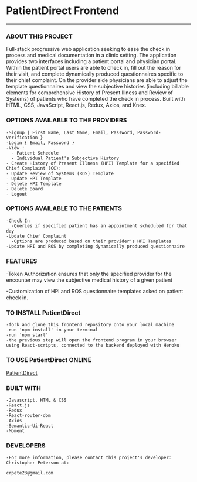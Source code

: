 # PatientDirect Frontend
------------------------------

### ABOUT THIS PROJECT

Full-stack progressive web application seeking to ease the check in process and medical documentation in a clinic setting. The application provides two interfaces including a patient portal and physician portal. Within the patient portal users are able to check in, fill out the reason for their visit, and complete dynamically produced questionnaires specific to their chief complaint. On the provider side physicians are able to adjust the template questionnaires and view the subjective histories (including billable elements for comprehensive History of Present Illness and Review of Systems) of patients who have completed the check in process. Built with HTML, CSS, JavaScript, React.js, Redux, Axios, and Knex.

### OPTIONS AVAILABLE TO THE PROVIDERS

    -Signup { First Name, Last Name, Email, Password, Password-Verification }
    -Login { Email, Password }
    -View :
      - Patient Schedule
      - Individual Patient's Subjective History
    - Create History of Present Illness (HPI) Template for a specified Chief Complaint (CC):
    - Update Review of Systems (ROS) Template
    - Update HPI Template
    - Delete HPI Template
    - Delete Board
    - Logout  

### OPTIONS AVAILABLE TO THE PATIENTS

    -Check In
      -Queries if specified patient has an appointment scheduled for that day
    -Update Chief Complaint
      -Options are produced based on their provider's HPI Templates
    -Update HPI and ROS by completing dynamically produced questionnaire


### FEATURES

-Token Authorization ensures that only the specified provider for the encounter may view the subjective medical history of a given patient

-Customization of HPI and ROS questionnaire templates asked on patient check in.


### TO INSTALL PatientDirect

    -fork and clone this frontend repository onto your local machine
    -run 'npm install' in your terminal
    -run 'npm start'
    -the previous step will open the frontend program in your browser using React-scripts, connected to the backend deployed with Heroku


### TO USE PatientDirect ONLINE

<a href="https://patient-direct.herokuapp.com/">PatientDirect</a>

### BUILT WITH

    -Javascript, HTML & CSS
    -React.js
    -Redux
    -React-router-dom
    -Axios
    -Semantic-Ui-React
    -Moment

### DEVELOPERS

    -For more information, please contact this project's developer: Christopher Peterson at:   

    crpete23@gmail.com
